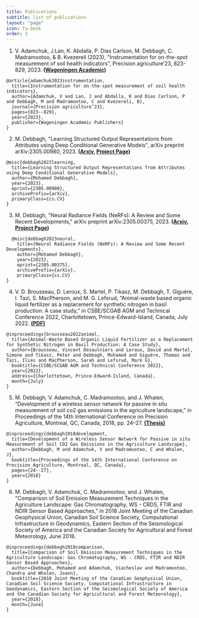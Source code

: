 ```yaml
---
title: Publications
subtitle: list of publications
layout: "page"
icon: fa-book
order: 3
---
```

1. V. Adamchuk, J.Lan, K. Abdalla, P. Dias Carlson, M. Debbagh, C. Madramootoo, & B. Kvezereli (2023), "Instrumentation for on-the-spot measurement of soil health indicators", Precision agriculture’23, 823-829, 2023. **([Wageningen Academic](https://www.wageningenacademic.com/doi/abs/10.3920/978-90-8686-947-3_103))**
```
@article{adamchuk2023instrumentation,
  title={Instrumentation for on-the-spot measurement of soil health indicators},
  author={Adamchuk, V and Lan, J and Abdalla, K and Dias Carlson, P and Debbagh, M and Madramootoo, C and Kvezereli, B},
  journal={Precision agriculture’23},
  pages={823--829},
  year={2023},
  publisher={Wageningen Academic Publishers}
}
```

2. M. Debbagh, "Learning Structured Output Representations from Attributes using Deep Conditional Generative Models", arXiv preprint arXiv:2305.00980, 2023. **([Arxiv](https://arxiv.org/abs/2305.00980), [Project Page](https://moha7108.github.io/2023/04/24/CVAE.html))**
```
@misc{debbagh2023learning,
  title={Learning Structured Output Representations from Attributes using Deep Conditional Generative Models}, 
  author={Mohamed Debbagh},
  year={2023},
  eprint={2305.00980},
  archivePrefix={arXiv},
  primaryClass={cs.CV}
}
```

3. M. Debbagh, "Neural Radiance Fields (NeRFs): A Review and Some Recent Developments," arXiv preprint arXiv:2305.00375, 2023. **([Arxiv](https://arxiv.org/abs/2305.00375), [Project Page](https://moha7108.github.io/2023/03/17/NeRF.html))**
```
  @misc{debbagh2023neural,
    title={Neural Radiance Fields (NeRFs): A Review and Some Recent Developments}, 
    author={Mohamed Debbagh},
    year={2023},
    eprint={2305.00375},
    archivePrefix={arXiv},
    primaryClass={cs.CV}
}
```

4. V. D. Brousseau, D. Leroux, S. Martel, P. Tikasz, M. Debbagh, T. Giguère, I. Tazi, S. MacPherson, and M. G. Lefsrud, “Animal-waste based organic liquid fertilizer as a replacement for synthetic nitrogen in basil production: A case study,” in CSBE/SCGAB AGM and Technical Conference 2022, Charlottetown, Prince-Edward-Island, Canada, July 2022. [**(PDF)**](https://www.researchgate.net/publication/362344160_Animal-Waste_Based_Organic_Liquid_Fertilizer_as_a_Replacement_for_Synthetic_Nitrogen_in_Basil_Production_A_Case_Study)
```
@inproceedings{brousseau2022animal,
  title={Animal-Waste Based Organic Liquid Fertilizer as a Replacement for Synthetic Nitrogen in Basil Production: A Case Study},
  author={Brousseau, Vincent Desaulniers and Leroux, David and Martel, Simone and Tikasz, Peter and Debbagh, Mohamed and Giguère, Thomas and Tazi, Ilies and MacPherson, Sarah and Lefsrud, Mark G},
  booktitle={CSBE/SCGAB AGM and Technical Conference 2022},
  year={2022},
  address={Charlottetown, Prince-Edward-Island, Canada},
  month={July}
}
```

5. M. Debbagh, V. Adamchuk, C. Madramootoo, and J. Whalen, “Development of a wireless sensor network for passive in situ measurement of soil co2 gas emissions in the agriculture landscape,” in Proceedings of the 14th International Conference on Precision Agriculture, Montreal, QC, Canada, 2018, pp. 24–27. [**(Thesis)**](https://www.researchgate.net/publication/338018392_Development_of_a_Low-Cost_Wireless_Sensor_Network_for_Passive_in_situ_Measurement_of_Soil_Greenhouse_Gas_Emissions)
```
@inproceedings{debbagh2018development,
  title={Development of a Wireless Sensor Network for Passive in situ Measurement of Soil CO2 Gas Emissions in the Agriculture Landscape},
  author={Debbagh, M and Adamchuk, V and Madramootoo, C and Whalen, J},
  booktitle={Proceedings of the 14th International Conference on Precision Agriculture, Montreal, QC, Canada},
  pages={24--27},
  year={2018}
}
```

6. M. Debbagh, V. Adamchuk, C. Madramootoo, and J. Whalen, "Comparison of Soil Emission Measurement Techniques in the Agriculture Landscape: Gas Chromatography, WS - CRDS, FTIR and NDIR Sensor Based Approaches," in 2018 Joint Meeting of the Canadian Geophysical Union, Canadian Soil Science Society, Computational Infrastructure in Geodynamics, Eastern Section of the Seismological Society of America and the Canadian Society for Agricultural and Forest Meteorology, June 2018.
```
@inproceedings{debbagh2018comparison,
  title={Comparison of Soil Emission Measurement Techniques in the Agriculture Landscape: Gas Chromatography, WS - CRDS, FTIR and NDIR Sensor Based Approaches},
  author={Debbagh, Mohamed and Adamchuk, Viacheslav and Madramootoo, Chandra and Whalen, Joann},
  booktitle={2018 Joint Meeting of the Canadian Geophysical Union, Canadian Soil Science Society, Computational Infrastructure in Geodynamics, Eastern Section of the Seismological Society of America and the Canadian Society for Agricultural and Forest Meteorology},
  year={2018},
  month={June}
}
```